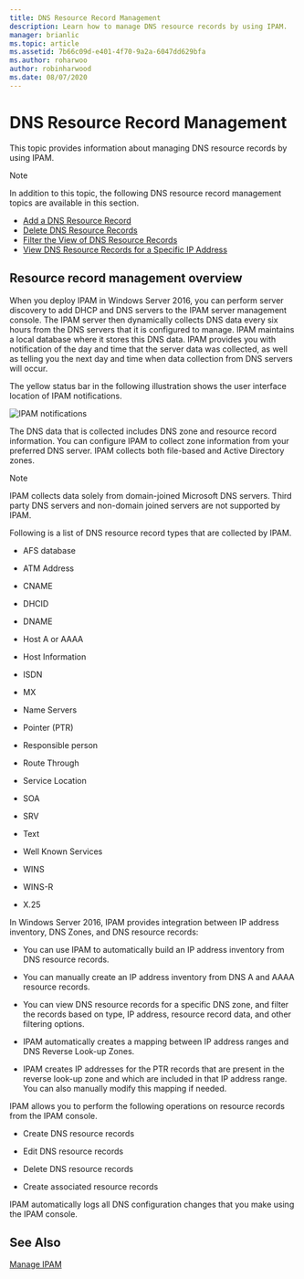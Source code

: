 ```yaml
---
title: DNS Resource Record Management
description: Learn how to manage DNS resource records by using IPAM.
manager: brianlic
ms.topic: article
ms.assetid: 7b66c09d-e401-4f70-9a2a-6047dd629bfa
ms.author: roharwoo
author: robinharwood
ms.date: 08/07/2020
---
```

# DNS Resource Record Management

This topic provides information about managing DNS resource records by using IPAM.

> [!NOTE]
> In addition to this topic, the following DNS resource record management topics are available in this section.
>
> -   [Add a DNS Resource Record](../../technologies/ipam/Add-a-DNS-Resource-Record.md)
> -   [Delete DNS Resource Records](../../technologies/ipam/Delete-DNS-Resource-Records.md)
> -   [Filter the View of DNS Resource Records](../../technologies/ipam/Filter-the-View-of-DNS-Resource-Records.md)
> -   [View DNS Resource Records for a Specific IP Address](../../technologies/ipam/View-DNS-Resource-Records-for-a-Specific-IP-Address.md)

## Resource record management overview
When you deploy IPAM in  Windows Server 2016, you can perform server discovery to add DHCP and DNS servers to the IPAM server management console. The IPAM server then dynamically collects DNS data every six hours from the DNS servers that it is configured to manage. IPAM maintains a local database where it stores this DNS data. IPAM provides you with notification of the day and time that the server data was collected, as well as telling you the next day and time when data collection from DNS servers will occur.

The yellow status bar in the following illustration shows the user interface location of IPAM notifications.

![IPAM notifications](../../media/DNS-Resource-Record-Management/ipam_DataCollection_01.jpg)

The DNS data that is collected includes DNS zone and resource record information. You can configure IPAM to collect zone information from your preferred DNS server.  IPAM collects both file-based and Active Directory zones.

> [!NOTE]
> IPAM collects data solely from domain-joined Microsoft DNS servers. Third party DNS servers and non-domain joined servers are not supported by IPAM.

Following is a list of DNS resource record types that are collected by IPAM.

-   AFS database

-   ATM Address

-   CNAME

-   DHCID

-   DNAME

-   Host A or AAAA

-   Host Information

-   ISDN

-   MX

-   Name Servers

-   Pointer (PTR)

-   Responsible person

-   Route Through

-   Service Location

-   SOA

-   SRV

-   Text

-   Well Known Services

-   WINS

-   WINS-R

-   X.25

In  Windows Server 2016, IPAM provides integration between IP address inventory, DNS Zones, and DNS resource records:

-   You can use IPAM to automatically build an IP address inventory from DNS resource records.

-   You can manually create an IP address inventory from DNS A and AAAA resource records.

-   You can view DNS resource records for a specific DNS zone, and filter the records based on type, IP address, resource record data, and other filtering options.

-   IPAM automatically creates a mapping between IP address ranges and DNS Reverse Look-up Zones.

-   IPAM creates IP addresses for the PTR records that are present in the reverse look-up zone and which are included in that IP address range. You can also manually modify this mapping if needed.

IPAM allows you to perform the following operations on resource records from the IPAM console.

-   Create DNS resource records

-   Edit DNS resource records

-   Delete DNS resource records

-   Create associated resource records

IPAM automatically logs all DNS configuration changes that you make using the IPAM console.

## See Also
[Manage IPAM](Manage-IPAM.md)



